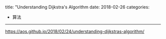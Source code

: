title: "Understanding Dijkstra's Algorithm
date: 2018-02-26
categories:
- 算法
---

https://aos.github.io/2018/02/24/understanding-dijkstras-algorithm/
